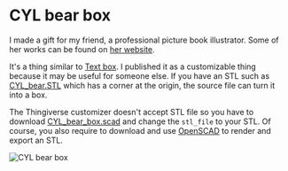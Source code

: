# CYL bear box

I made a gift for my friend, a professional picture book illustrator. Some of her works can be found on [her website](http://cargocollective.com/chenyingluillustration).

It's a thing similar to [Text box](http://www.thingiverse.com/thing:2194546). I published it as a customizable thing because it may be useful for someone else. If you have an STL such as [CYL_bear.STL](https://www.thingiverse.com/download:3628265) which has a corner at the origin, the source file can turn it into a box. 

The Thingiverse customizer doesn't accept STL file so you have to download [CYL_bear_box.scad](https://www.thingiverse.com/download:3628271) and change the `stl_file` to your STL. Of course, you also require to download and use [OpenSCAD](http://www.openscad.org/index.html) to render and export an STL. 


![CYL bear box](http://thingiverse-production-new.s3.amazonaws.com/renders/1c/8d/93/9d/83/4d5598dc3393aa1023867291924bd1cc_preview_featured.jpg)